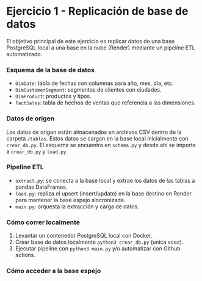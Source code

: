 # Ejercicio 1 - Replicación de base de datos
El objetivo principal de este ejercicio es replicar datos de una base PostgreSQL local a una base en la nube (Render) mediante un pipeline ETL automatizado.  

### Esquema de la base de datos

- `DimDate`: tabla de fechas con columnas para año, mes, día, etc.  
- `DimCustomerSegment`: segmentos de clientes con ciudades.  
- `DimProduct`: productos y tipos.  
- `FactSales`: tabla de hechos de ventas que referencia a las dimensiones.  

### Datos de origen

Los datos de origen están almacenados en archivos CSV dentro de la carpeta `/tablas`. Estos datos se cargan en la base local inicialmente con `crear_db.py`. El esquema se encuentra en `schema.py` y desde ahi se importa a `crear_db.py` y `load.py`.

### Pipeline ETL

- `extract.py`: se conecta a la base local y extrae los datos de las tablas a pandas DataFrames.  
- `load.py`: realiza el upsert (insert/update) en la base destino en Render para mantener la base espejo sincronizada.  
- `main.py`: orquesta la extracción y carga de datos.  

### Cómo correr localmente

1. Levantar un contenedor PostgreSQL local con Docker.
2. Crear base de datos localmente `python3 crear_db.py` (unica vcez). 
3. Ejecutar pipeline con `python3 main.py` y/o automatizar con Github actions.  

### Cómo acceder a la base espejo



